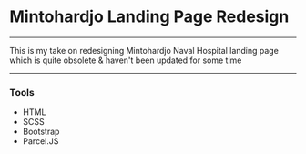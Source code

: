 <!-- Title -->
<h1>Mintohardjo Landing Page Redesign</h1>

<hr>

<!-- Description -->
<p>This is my take on redesigning Mintohardjo Naval Hospital landing page which is quite obsolete & haven't been updated for some time</p>
<hr>
<!-- Tools -->
<h3>Tools</h3>
<ul>
  <li>HTML</li>
  <li>SCSS</li>
  <li>Bootstrap</li>
  <li>Parcel.JS</li>
</ul>
